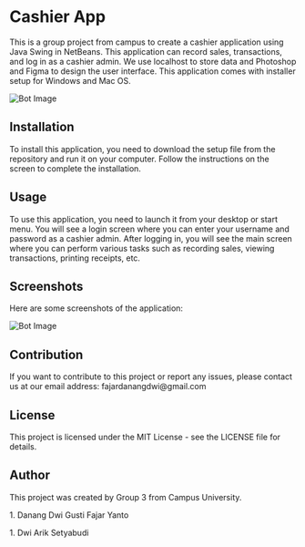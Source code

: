 <h1>Cashier App</h1>
<p>This is a group project from campus to create a cashier application using Java Swing in NetBeans. This application can record sales, transactions, and log in as a cashier admin. We use localhost to store data and Photoshop and Figma to design the user interface. This application comes with installer setup for Windows and Mac OS.</p>

![Bot Image](https://github.com/danangdwigustifajaryanto/Kopilaris/blob/b79cf1db31c4de55dbfee1522a63f87c38c330eb/maxresdefault%20(1).jpg)

<h2>Installation</h2>
<p>To install this application, you need to download the setup file from the repository and run it on your computer. Follow the instructions on the screen to complete the installation.</p>
<h2>Usage</h2>
<p>To use this application, you need to launch it from your desktop or start menu. You will see a login screen where you can enter your username and password as a cashier admin. After logging in, you will see the main screen where you can perform various tasks such as recording sales, viewing transactions, printing receipts, etc.</p>
<h2>Screenshots</h2>
<p>Here are some screenshots of the application:</p>

![Bot Image](https://github.com/danangdwigustifajaryanto/Kopilaris/blob/4531bd5c8b1d84305c85a391156ee78c71b26622/maxresdefault.jpg)

<h2>Contribution</h2>
<p>If you want to contribute to this project or report any issues, please contact us at our email address: fajardanangdwi@gmail.com</p>
<h2>License</h2>
<p>This project is licensed under the MIT License - see the LICENSE file for details.</p>
<h2>Author</h2>
<p>This project was created by Group 3 from Campus University.</p>
<p>1. Danang Dwi Gusti Fajar Yanto</p>
<p>1. Dwi Arik Setyabudi</p>
